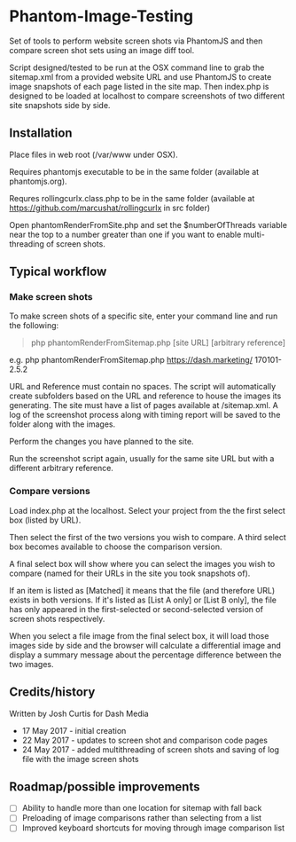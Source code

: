 # Phantom-Image-Testing
Set of tools to perform website screen shots via PhantomJS and then compare screen shot sets using an image diff tool.

Script designed/tested to be run at the OSX command line to grab the sitemap.xml from a provided website URL and use PhantomJS to create image snapshots of each page listed in the site map. Then index.php is designed to be loaded at localhost to compare screenshots of two different site snapshots side by side.

## Installation
Place files in web root (/var/www under OSX).

Requires phantomjs executable to be in the same folder (available at phantomjs.org).

Requres rollingcurlx.class.php to be in the same folder (available at https://github.com/marcushat/rollingcurlx in src folder)

Open phantomRenderFromSite.php and set the $numberOfThreads variable near the top to a number greater than one if you want to enable multi-threading of screen shots.

## Typical workflow
### Make screen shots
To make screen shots of a specific site, enter your command line and run the following:
> php phantomRenderFromSitemap.php [site URL] [arbitrary reference]

e.g. php phantomRenderFromSitemap.php https://dash.marketing/ 170101-2.5.2
	
URL and Reference must contain no spaces. The script will automatically create subfolders based on the URL and reference to house the images its generating. The site must have a list of pages available at /sitemap.xml. A log of the screenshot process along with timing report will be saved to the folder along with the images.

Perform the changes you have planned to the site.

Run the screenshot script again, usually for the same site URL but with a different arbitrary reference.

### Compare versions
Load index.php at the localhost. Select your project from the the first select box (listed by URL).

Then select the first of the two versions you wish to compare. A third select box becomes available to choose the comparison version.

A final select box will show where you can select the images you wish to compare (named for their URLs in the site you took snapshots of).

If an item is listed as [Matched] it means that the file (and therefore URL) exists in both versions. If it's listed as [List A only] or [List B only], the file has only appeared in the first-selected or second-selected version of screen shots respectively.

When you select a file image from the final select box, it will load those images side by side and the browser will calculate a differential image and display a summary message about the percentage difference between the two images.


## Credits/history
Written by Josh Curtis for Dash Media
- 17 May 2017 - initial creation
- 22 May 2017 - updates to screen shot and comparison code pages
- 24 May 2017 - added multithreading of screen shots and saving of log file with the image screen shots
  
 ## Roadmap/possible improvements
- [ ] Ability to handle more than one location for sitemap with fall back
- [ ] Preloading of image comparisons rather than selecting from a list
- [ ] Improved keyboard shortcuts for moving through image comparison list
